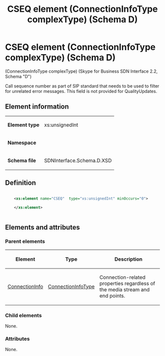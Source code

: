 ﻿---
title: CSEQ element (ConnectionInfoType complexType) (Schema D)
description: Describes the Schema D iteration of the CSEQ element (ConnectionInfoTypo complexType) and provides the element's definition and element information.
TOCTitle: CSEQ element
ms:assetid: 1f77eda5-0bee-f83b-9576-a6ea8187bafe
ms:mtpsurl: https://msdn.microsoft.com/library/Mt149464(v=office.16)
ms:contentKeyID: 65855411
ms.date: 08/24/2015
mtps_version: v=office.16
dev_langs: xml
---

# CSEQ element (ConnectionInfoType complexType) (Schema D)

(ConnectionInfoType complexType) (Skype for Business SDN Interface 2.2, Schema "D")

Call sequence number as part of SIP standard that needs to be used to filter for unrelated error messages. This field is not provided for QualityUpdates.  

## Element information

<table>
<colgroup>
<col />
<col />
</colgroup>
<tbody>
<tr class="odd">
<td><p><strong>Element type</strong></p></td>
<td><p>xs:unsignedInt</p></td>
</tr>
<tr class="even">
<td><p><strong>Namespace</strong></p></td>
<td><p></p></td>
</tr>
<tr class="odd">
<td><p><strong>Schema file</strong></p></td>
<td><p>SDNInterface.Schema.D.XSD</p></td>
</tr>
</tbody>
</table>


## Definition

```xml

    <xs:element name="CSEQ"  type="xs:unsignedInt" minOccurs="0">
    
    </xs:element>
  
```

## Elements and attributes

### Parent elements

<table>
<colgroup>
<col />
<col />
<col />
</colgroup>
<thead>
<tr class="header">
<th><p>Element</p></th>
<th><p>Type</p></th>
<th><p>Description</p></th>
</tr>
</thead>
<tbody>
<tr class="odd">
<td><p><a href="connectioninfo-element-messagetype-complextype-skype-for-business-sdn-interface-2-2-schema-d.md">ConnectionInfo</a></p></td>
<td><p><a href="connectioninfotype-complextype-skype-for-business-sdn-interface-2-2-schema-d.md">ConnectionInfoType</a></p></td>
<td><p>Connection-related properties regardless of the media stream and end points.</p></td>
</tr>
</tbody>
</table>


### Child elements

None.

### Attributes

None.

